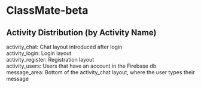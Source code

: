 # ClassMate-beta

## Activity Distribution (by Activity Name)
activity_chat: Chat layout introduced after login <br>
activity_login: Login layout <br>
activity_register: Registration layout <br>
activity_users: Users that have an account in the Firebase db <br>
message_area: Bottom of the activity_chat layout, where the user types their message <br>